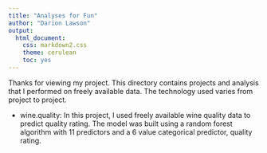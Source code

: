 ```yaml
---
title: "Analyses for Fun"
author: "Darion Lawson"
output:
  html_document:
    css: markdown2.css
    theme: cerulean
    toc: yes
---
```


Thanks for viewing my project. This directory contains projects and analysis that I performed on freely available data. The technology used varies from project to project.

* wine.quality: In this project, I used freely available wine quality data to predict quality rating. The model was built using a random forest algorithm with 11 predictors and a 6 value categorical predictor, quality rating.

